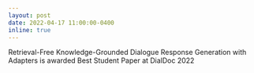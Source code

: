 ```yaml
---
layout: post
date: 2022-04-17 11:00:00-0400
inline: true
---
```


Retrieval-Free Knowledge-Grounded Dialogue Response Generation with Adapters is awarded Best Student Paper at DialDoc 2022